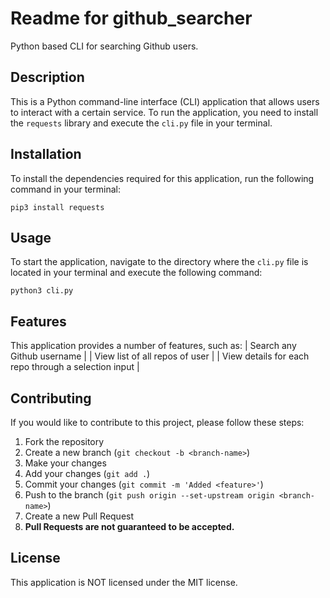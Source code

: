 # Readme for github_searcher

Python based CLI for searching Github users.

## Description
This is a Python command-line interface (CLI) application that allows users to interact with a certain service. To run the application, you need to install the `requests` library and execute the `cli.py` file in your terminal.

## Installation
To install the dependencies required for this application, run the following command in your terminal:

`pip3 install requests`

## Usage
To start the application, navigate to the directory where the `cli.py` file is located in your terminal and execute the following command:

`python3 cli.py`

## Features
This application provides a number of features, such as:
| Search any Github username |
| View list of all repos of user |
| View details for each repo through a selection input |

## Contributing
If you would like to contribute to this project, please follow these steps:
1. Fork the repository
2. Create a new branch (`git checkout -b <branch-name>`)
3. Make your changes
4. Add your changes (`git add .`)
5. Commit your changes (`git commit -m 'Added <feature>'`)
6. Push to the branch (`git push origin --set-upstream origin <branch-name>`)
7. Create a new Pull Request
8. **Pull Requests are not guaranteed to be accepted.**

## License
This application is NOT licensed under the MIT license.
<!-- Please see the `LICENSE` file for more details. -->
